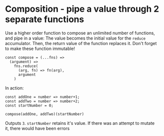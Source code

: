 # Composition - pipe a value through 2 separate functions

Use a higher order function to compose an unlimited number of functions, and pipe in a value:
The value becomes the initial value for the `reduce` accumulator.
Then, the return value of the function replaces it.
Don't forget to make these function immutable!

```
const compose = (...fns) =>
  (argument) =>
    fns.reduce(
      (arg, fn) => fn(arg),
      argument
    )
```

In action:

```
const addOne = number => number+1;
const addTwo = number => number+2;
const startNumber = 0;

compose(addOne, addTwo)(startNumber)
```

Outputs `3`.
`startNumber` retains it's value.
If there was an attempt to mutate it, there would have been errors
